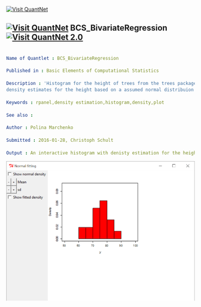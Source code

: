 
[<img src="https://github.com/QuantLet/Styleguide-and-FAQ/blob/master/pictures/banner.png" width="880" alt="Visit QuantNet">](http://quantlet.de/index.php?p=info)

## [<img src="https://github.com/QuantLet/Styleguide-and-Validation-procedure/blob/master/pictures/qloqo.png" alt="Visit QuantNet">](http://quantlet.de/) **BCS_BivariateRegression** [<img src="https://github.com/QuantLet/Styleguide-and-Validation-procedure/blob/master/pictures/QN2.png" width="60" alt="Visit QuantNet 2.0">](http://quantlet.de/d3/ia)

```yaml

Name of Quantlet : BCS_BivariateRegression

Published in : Basic Elements of Computational Statistics

Description : 'Histogram for the height of trees from the trees package. It is possible to display
density estimates for the height based on a assumed normal distribuion and estimated density.'

Keywords : rpanel,density estimation,histogram,density,plot

See also :

Author : Polina Marchenko

Submitted : 2016-01-28, Christoph Schult

Output : An interactive histogram with denisty estimation for the height of trees.

```

![Picture1](BCS_NormalDensityFit.png)


```r

```
